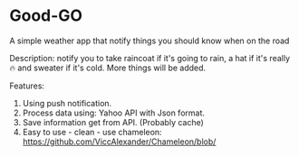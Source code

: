# Good-GO
A simple weather app that notify things you should know when on the road

Description: notify you to take raincoat if it's going to rain, a hat if it's really 🔥 and sweater if it's cold. More things will be added.

Features:
1. Using push notification.
2. Process data using: Yahoo API with Json format. 
3. Save information get from API. (Probably cache)
4. Easy to use - clean - use chameleon: https://github.com/ViccAlexander/Chameleon/blob/ 
